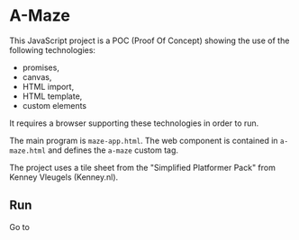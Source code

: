 A-Maze
======

This JavaScript project is a POC (Proof Of Concept) showing the use of the
following technologies:

- promises,
- canvas,
- HTML import,
- HTML template,
- custom elements

It requires a browser supporting these technologies in order to run.

The main program is `maze-app.html`. The web component is contained in
`a-maze.html` and defines the `a-maze` custom tag.

The project uses a tile sheet from the "Simplified Platformer Pack" from
Kenney Vleugels (Kenney.nl).

Run
---

Go to [](maze-app.html)
